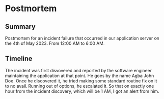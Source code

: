 # Postmortem

## Summary

Postmortem for an incident failure that occurred in our application server on the 4th of May 2023. From 12:00 AM to 6:00 AM.

## Timeline

The incident was first disvovered and reported by the software engineer maintaining the application at that point. He goes by the name Agba John Doe. Once he discovered it, he tried making some standard routine fix on it to no avail. Running out of options, he escalated it. So that on exactly one hour from the incident discovery, which will be 1 AM, I got an alert from him.


